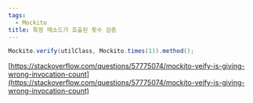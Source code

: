 ```yaml
---
tags:
  - Mockito
title: 특정 메소드가 호출된 횟수 검증
---
```


```java
Mockito.verify(utilClass, Mockito.times(1)).method();
```

[https://stackoverflow.com/questions/57775074/mockito-veify-is-giving-wrong-invocation-count](https://stackoverflow.com/questions/57775074/mockito-veify-is-giving-wrong-invocation-count)
